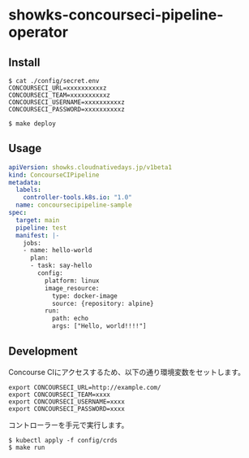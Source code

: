 # showks-concourseci-pipeline-operator

## Install

```
$ cat ./config/secret.env
CONCOURSECI_URL=xxxxxxxxxxz
CONCOURSECI_TEAM=xxxxxxxxxxz
CONCOURSECI_USERNAME=xxxxxxxxxxz
CONCOURSECI_PASSWORD=xxxxxxxxxxz
```

```
$ make deploy
```

## Usage

```yaml
apiVersion: showks.cloudnativedays.jp/v1beta1
kind: ConcourseCIPipeline
metadata:
  labels:
    controller-tools.k8s.io: "1.0"
  name: concoursecipipeline-sample
spec:
  target: main
  pipeline: test
  manifest: |-
    jobs:
    - name: hello-world
      plan:
      - task: say-hello
        config:
          platform: linux
          image_resource:
            type: docker-image
            source: {repository: alpine}
          run:
            path: echo
            args: ["Hello, world!!!!"]
```

## Development

Concourse CIにアクセスするため、以下の通り環境変数をセットします。

```
export CONCOURSECI_URL=http://example.com/
export CONCOURSECI_TEAM=xxxx
export CONCOURSECI_USERNAME=xxxx
export CONCOURSECI_PASSWORD=xxxx
```

コントローラーを手元で実行します。

```
$ kubectl apply -f config/crds
$ make run
```



